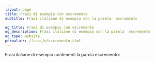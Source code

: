 ```yaml
---
layout: page
title: Frasi di esempio con escremento 
subtitle: Frasi italiane di esempio con la parola  escremento

og_title: Frasi di esempio con escremento 
og_description: Frasi italiane di esempio con la parola  escremento
og_type: website
permalink: /frasi/e/escremento.html
---
```


Frasi italiane di esempio contenenti la parola escremento:


